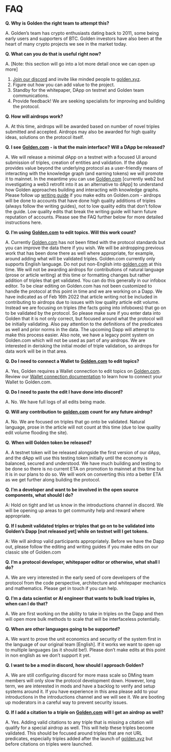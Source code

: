 # FAQ

**Q. Why is Golden the right team to attempt this?**

A. Golden’s team has crypto enthusiasts dating back to 2011, some being early users and supporters of BTC. Golden investors have also been at the heart of many crypto projects we see in the market today.

**Q. What can you do that is useful right now?**

A. \[Note: this section will go into a lot more detail once we can open up more]

1. [Join our discord](https://discord.gg/28QcktsGmG) and invite like minded people to [golden.xyz](https://golden.xyz).
2. Figure out how you can add value to the project.
3. Standby for the whitepaper, DApp on testnet and Golden team communications.
4. Provide feedback! We are seeking specialists for improving and building the protocol.

**Q. How will airdrops work?**

A. At this time, airdrops will be awarded based on number of novel triples submitted and accepted. Airdrops may also be awarded for high quality ideas, solutions on the protocol itself.

**Q. I see** [**Golden.com**](http://golden.com) **- is that the main interface? Will a DApp be released?**

A. We will release a minimal dApp on a testnet with a focused UI around submission of triples, creation of entities and validation. If the dApp provides value beyond the underlying protocol as a user-friendly means of interacting with the knowledge graph (and earning tokens) we will promote it to mainnet. In the meantime you can use [Golden.com](http://golden.com) \[currently web2 but investigating a web3 retrofit into it as an alternative to dApp] to understand how Golden approaches building and interacting with knowledge graphs. Please follow up [writing guide](https://www.notion.so/Writing-Guide-1e96be6c4c4742a288a142dbc212248c) if you make edits on Golden.com - airdrops will be done to accounts that have done high quality additions of triples (always follow the writing guides), not to low quality edits that don’t follow the guide. Low quality edits that break the writing guide will harm future reputation of accounts. Please see the FAQ further below for more detailed instructions here.

**Q. I’m using** [**Golden.com**](http://golden.com) **to edit topics. Will this work count?**

A. Currently [Golden.com](http://golden.com) has not been fitted with the protocol standards but you can improve the data there if you wish. We will be airdropping previous work that has been done there as well where appropriate, for example, around adding what will be validated triples. Golden.com currently only supports English language. Do not put non-English into [golden.com](http://golden.com) at this time. We will not be awarding airdrops for contributions of natural language (prose or article writing) at this time or formatting changes but rather addition of triples that get validated. You can do this generally in our infobox editor. To be clear editing on Golden.com has not been customized to handle the protocol at this point in time and we are working on a Dapp. We have indicated as of Feb 16th 2022 that article writing not be included in contributing to airdrops due to issues with low quality article edit volume. Instead we are focusing on triples (the facts going into infoboxes) that go on to be validated by the protocol. So please make sure if you enter data into Golden that it is not only correct, but focused around what the protocol will be initially validating. Also pay attention to the definitions of the predicates as well and prior norms in the data. The upcoming Dapp will attempt to make this process easier. Also note, we have a legacy point system on Golden.com which will not be used as part of any airdrops. We are interested in derisking the initial model of triple validation, so airdrops for data work will be in that area.

**Q. Do I need to connect a Wallet to** [**Golden.com**](http://golden.com) **to edit topics?**

A. Yes, Golden requires a Wallet connection to edit topics on [Golden.com](http://golden.com). Review our [Wallet connection documentation](https://www.notion.so/Connecting-a-Wallet-to-Golden-com-8cc2addc89f14e8eab4c6d522fada13c) to learn how to connect your Wallet to Golden.com.

**Q. Do I need to paste the edit I have done into discord?**

A. No. We have full logs of all edits being made.

**Q. Will any contribution to** [**golden.com**](http://golden.com) **count for any future airdrop?**

A. No. We are focused on triples that go onto be validated. Natural language, prose in the article will not count at this time (due to low quality edit volume flooding the site).

**Q.** **When will Golden token be released?**

A. A testnet token will be released alongside the first version of our dApp, and the dApp will use this testing token initially until the economy is balanced, secured and understood. We have much building and testing to be done so there is no current ETA on promotion to mainnet at this time but it is in our plans to do so. We will work on converting this into a better ETA as we get further along building the protocol.

**Q. I’m a developer and want to be involved in the open source components, what should I do?**

A: Hold on tight and let us know in the introductions channel in discord. We will be opening up areas to get community help and reward where appropriate.

**Q. If I submit validated triples or triples that go on to be validated into Golden’s Dapp \[not released yet] while on testnet will I get tokens.**

A: We will airdrop valid participants appropriately. Before we have the Dapp out, please follow the editing and writing guides if you make edits on our classic site of Golden.com

**Q. I’m a protocol developer, whitepaper editor or otherwise, what shall I do?**

A. We are very interested in the early seed of core developers of the protocol from the code perspective, architecture and whitepaper mechanics and mathematics. Please get in touch if you can help.

**Q. I’m a data scientist or AI engineer that wants to bulk load triples in, when can I do that?**

A. We are first working on the ability to take in triples on the Dapp and then will open more bulk methods to scale that will be interfaceless potentially.

**Q. When are other languages going to be supported?**

A. We want to prove the unit economics and security of the system first in the language of our original team \[English]. If it works we want to open up to multiple languages (as it should be!). Please don’t make edits at this point in non english as we don’t support it yet.

**Q. I want to be a mod in discord, how should I approach Golden?**

A. We are still configuring discord for more mass scale so DMing team members will only slow the protocol development down. However, long term, we are interested in mods and have a backlog to verify and setup systems around it. If you have experience in this area please add to your introductions in the introductions channel and we will see it. We are booting up moderators in a careful way to prevent security issues.

**Q. If I add a citation to a triple on** [**Golden.com**](http://golden.com) **will I get an airdrop as well?**

A. Yes. Adding valid citations to any triple that is missing a citation will qualify for a special airdrop as well. This will help these triples become validated. This should be focused around triples that are not URL predicates, especially triples added after the launch of [golden.xyz](http://golden.xyz) but before citations on triples were launched.
